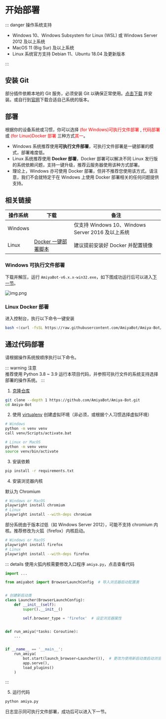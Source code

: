 <script setup>
import download from '../../components/download.vue'
</script>

# 开始部署

::: danger 操作系统支持<br>

- Windows 10、Windows Subsystem for Linux (WSL) 或 Windows Server 2012 及以上系统
- MacOS 11 (Big Sur) 及以上系统
- Linux 系统官方支持 Debian 11、Ubuntu 18.04 及更新版本

:::

## 安装 Git

部分插件依赖本地的 Git
服务，必须安装 Git
以确保正常使用。[点击下载](https://objects.githubusercontent.com/github-production-release-asset-2e65be/23216272/2c9b0433-013d-483f-8c1c-256e88ec86f3?X-Amz-Algorithm=AWS4-HMAC-SHA256&X-Amz-Credential=AKIAIWNJYAX4CSVEH53A%2F20220922%2Fus-east-1%2Fs3%2Faws4_request&X-Amz-Date=20220922T110228Z&X-Amz-Expires=300&X-Amz-Signature=366b23a99d9d870adc84fcfa3b7bbbebdff6484446b49a76922930f32a603102&X-Amz-SignedHeaders=host&actor_id=34387011&key_id=0&repo_id=23216272&response-content-disposition=attachment%3B%20filename%3DGit-2.37.3-64-bit.exe&response-content-type=application%2Foctet-stream)
并安装。或自行到[官网](http://gitforwindows.org/)下载合适自己系统的版本。

## 部署

根据你的设备系统或习惯，你可以选择 <span style="color: red">(for Windows)可执行文件部署</span> , <span style="color: red">
代码部署</span> 或 <span style="color: red">(for Linux)Docker 部署</span> 三种方式<span style="color: red">其一</span>。

- Windows 系统推荐使用**可执行文件部署**，可执行文件部署是一键部署的模式，部署难度低。
- Linux 系统推荐使用 **Docker 部署**，Docker 部署可以解决不同 Linux 发行版的系统依赖问题，支持一键升级，推荐云服务器使用该种方式部署。
- 理论上，Windows 亦可使用 Docker 部署，但并不推荐您使用该方式。请注意，我们不会就特定于在 Windows 上使用 Docker 部署相关的任何问题提供支持。

## 相关链接

| 操作系统    | 下载                           | 备注                                       |
|---------|------------------------------|------------------------------------------|
| Windows | <download version="win32" /> | 仅支持 Windows 10、Windows Server 2016 及以上系统 |
| Linux   | [Docker 一键部署脚本](https://github.com/AmiyaBot/Amiya-Bot/blob/V6-master/install.sh) | 建议提前安装好 Docker 并配置镜像 |

### Windows 可执行文件部署

下载并解压，运行 `AmiyaBot-v6.x.x-win32.exe`，如下图成功运行后可以进入[下一节](/guide/deploy/console/)。

![img.png](../../assets/deploy/running.png)

### Linux Docker 部署

进入控制台，执行以下命令一键安装

```bash
bash <(curl -fsSL https://raw.githubusercontent.com/AmiyaBot/Amiya-Bot/V6-master/install.sh)
```

## 通过代码部署

请根据操作系统按顺序执行以下命令。

::: warning 注意<br>
推荐使用 Python 3.8 ~ 3.9 运行本项目代码，并参照可执行文件的系统支持选择部署的操作系统。
:::

1. [克隆仓库](https://github.com/AmiyaBot/Amiya-Bot)

```bash
git clone --depth 1 https://github.com/AmiyaBot/Amiya-Bot.git
cd Amiya-Bot
```

2. 使用 [virtualenv](https://virtualenv.pypa.io/en/latest/) 创建虚拟环境（非必须，或根据个人习惯选择虚拟环境）

```bash
# Windows
python -m venv venv
call venv/Scripts/activate.bat
```

```bash
# Linux or MacOS
python -m venv venv
source venv/bin/activate
```

3. 安装依赖

```bash
pip install -r requirements.txt
```

4. 安装浏览器内核

默认为 Chromium

```bash
# Windows or MacOS
playwright install chromium
# Linux
playwright install --with-deps chromium
```

部分系统由于版本过低（如 Windows Server 2012），可能不支持 chromium 内核。推荐修改为火狐（firefox）内核启动。

```bash
# Windows or MacOS
playwright install firefox
# Linux
playwright install --with-deps firefox
```

::: details 使用火狐内核需要修改入口程序 `amiya.py`，点击查看代码

```python {3,6-11,20}
import ...

from amiyabot import BrowserLaunchConfig  # 导入浏览器启动配置类


# 创建新启动类
class Launcher(BrowserLaunchConfig):
    def __init__(self):
        super().__init__()

        self.browser_type = 'firefox'  # 设定浏览器属性


def run_amiya(*tasks: Coroutine):
    ...


if __name__ == '__main__':
    run_amiya(
        bot.start(launch_browser=Launcher()),  # 更改为使用新启动类启动浏览器
        app.serve(),
        load_plugins()
    )
```

:::

5. 运行代码

```bash
python amiya.py
```

日志显示同可执行文件部署，成功后可以进入下一节。
